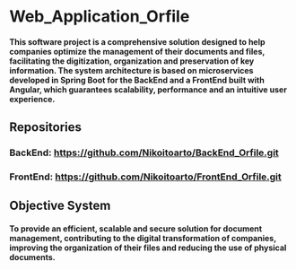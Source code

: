 # Web_Application_Orfile
#### This software project is a comprehensive solution designed to help companies optimize the management of their documents and files, facilitating the digitization, organization and preservation of key information. The system architecture is based on microservices developed in Spring Boot for the BackEnd and a FrontEnd built with Angular, which guarantees scalability, performance and an intuitive user experience.

## Repositories
### BackEnd: https://github.com/Nikoitoarto/BackEnd_Orfile.git
####
### FrontEnd: https://github.com/Nikoitoarto/FrontEnd_Orfile.git
####

## Objective System
#### To provide an efficient, scalable and secure solution for document management, contributing to the digital transformation of companies, improving the organization of their files and reducing the use of physical documents.

